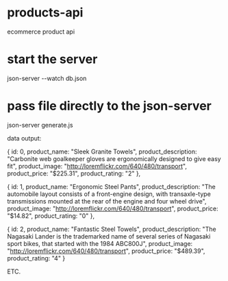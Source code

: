 # products-api
ecommerce product api

# start the server
json-server --watch db.json

# pass file directly to the json-server
json-server generate.js


data output:

{
id: 0,
product_name: "Sleek Granite Towels",
product_description: "Carbonite web goalkeeper gloves are ergonomically designed to give easy fit",
product_image: "http://loremflickr.com/640/480/transport",
product_price: "$225.31",
product_rating: "2"
}, 


{
id: 1,
product_name: "Ergonomic Steel Pants",
product_description: "The automobile layout consists of a front-engine design, with transaxle-type transmissions mounted at the rear of the engine and four wheel drive",
product_image: "http://loremflickr.com/640/480/transport",
product_price: "$14.82",
product_rating: "0"
},


{
id: 2,
product_name: "Fantastic Steel Towels",
product_description: "The Nagasaki Lander is the trademarked name of several series of Nagasaki sport bikes, that started with the 1984 ABC800J",
product_image: "http://loremflickr.com/640/480/transport",
product_price: "$489.39",
product_rating: "4"
}

ETC.
